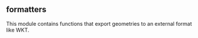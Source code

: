 ## formatters

<div class="badges"><div class="core"></div></div>

This module contains functions that export geometries to an external format like WKT.